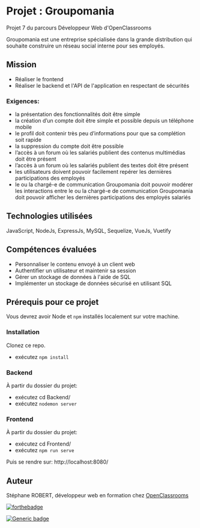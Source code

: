 # Projet : Groupomania

Projet 7 du parcours Développeur Web d'OpenClassrooms

Groupomania est une entreprise spécialisée dans la grande distribution qui souhaite construire un réseau social interne pour ses employés.

## Mission

- Réaliser le frontend 
- Réaliser le backend et l'API de l'application en respectant de sécurités

### Exigences:

- la présentation des fonctionnalités doit être simple
- la création d’un compte doit être simple et possible depuis un téléphone mobile
- le profil doit contenir très peu d’informations pour que sa complétion soit rapide
- la suppression du compte doit être possible
- l’accès à un forum où les salariés publient des contenus multimédias doit être présent
- l’accès à un forum où les salariés publient des textes doit être présent
- les utilisateurs doivent pouvoir facilement repérer les dernières participations des employés
- le ou la chargé-e de communication Groupomania doit pouvoir modérer les interactions entre le ou la chargé-e de communication Groupomania doit pouvoir afficher les dernières participations des employés salariés

## Technologies utilisées

JavaScript, NodeJs, ExpressJs, MySQL, Sequelize, VueJs, Vuetify

## Compétences évaluées

- Personnaliser le contenu envoyé à un client web
- Authentifier un utilisateur et maintenir sa session
- Gérer un stockage de données à l'aide de SQL
- Implémenter un stockage de données sécurisé en utilisant SQL

## Prérequis pour ce projet

Vous devrez avoir Node et `npm` installés localement sur votre machine.

### Installation

Clonez ce repo.
- exécutez `npm install`

### Backend
À partir du dossier du projet:
- exécutez cd Backend/
- exécutez `nodemon server` 

### Frontend
À partir du dossier du projet:
- exécutez cd Frontend/
- exécutez `npm run serve`

Puis se rendre sur: http://localhost:8080/
## Auteur

Stéphane ROBERT, développeur web en formation chez [OpenClassrooms](https://openclassrooms.com/)

[![forthebadge](http://forthebadge.com/images/badges/built-with-love.svg)](http://forthebadge.com)

[![Generic badge](https://img.shields.io/badge/STATUS-PENDING-orange)](https://shields.io/)
